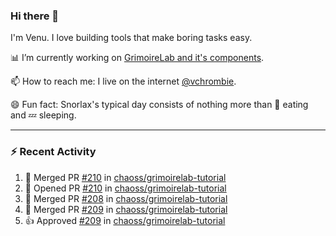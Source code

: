 ### Hi there 👋

I'm Venu. I love building tools that make boring tasks easy.

📊 I’m currently working on [GrimoireLab and it's components](https://chaoss.github.io/grimoirelab).

📫 How to reach me: I live on the internet [@vchrombie](https://www.google.co.in/search?q=vchrombie).

😄 Fun fact: Snorlax's typical day consists of nothing more than :doughnut: eating and :zzz: sleeping.

---

### :zap: Recent Activity

<!--RECENT_ACTIVITY:start-->
1. 🎉 Merged PR [#210](https://github.com/chaoss/grimoirelab-tutorial/pull/210) in [chaoss/grimoirelab-tutorial](https://github.com/chaoss/grimoirelab-tutorial)
2. 💪 Opened PR [#210](https://github.com/chaoss/grimoirelab-tutorial/pull/210) in [chaoss/grimoirelab-tutorial](https://github.com/chaoss/grimoirelab-tutorial)
3. 🎉 Merged PR [#208](https://github.com/chaoss/grimoirelab-tutorial/pull/208) in [chaoss/grimoirelab-tutorial](https://github.com/chaoss/grimoirelab-tutorial)
4. 🎉 Merged PR [#209](https://github.com/chaoss/grimoirelab-tutorial/pull/209) in [chaoss/grimoirelab-tutorial](https://github.com/chaoss/grimoirelab-tutorial)
5. 👍 Approved [#209](https://github.com/chaoss/grimoirelab-tutorial/pull/209#pullrequestreview-958544398) in [chaoss/grimoirelab-tutorial](https://github.com/chaoss/grimoirelab-tutorial)
<!--RECENT_ACTIVITY:end-->

<!--
**vchrombie/vchrombie** is a ✨ _special_ ✨ repository because its `README.md` (this file) appears on your GitHub profile.

Here are some ideas to get you started:

- 🔭 I’m currently working on ...
- 🌱 I’m currently learning ...
- 👯 I’m looking to collaborate on ...
- 🤔 I’m looking for help with ...
- 💬 Ask me about ...
- 📫 How to reach me: ...
- 😄 Pronouns: ...
- ⚡ Fun fact: ...
-->
